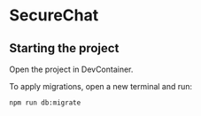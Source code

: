 # SecureChat

## Starting the project

Open the project in DevContainer.

To apply migrations, open a new terminal and run:

```
npm run db:migrate
```
